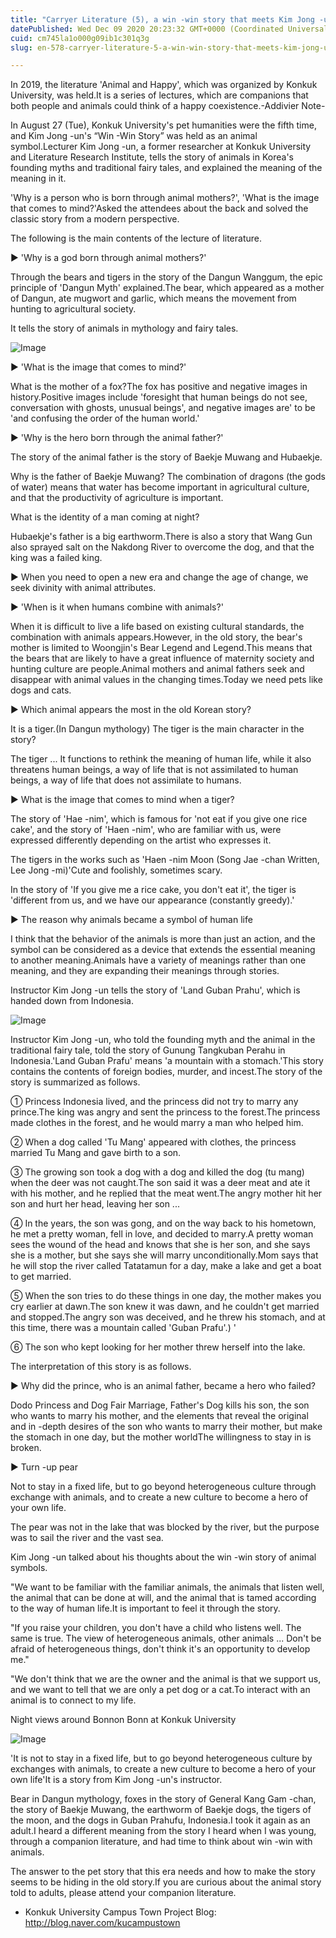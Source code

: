 ```yaml
---
title: "Carryer Literature (5), a win -win story that meets Kim Jong -un's animal symbol"
datePublished: Wed Dec 09 2020 20:23:32 GMT+0000 (Coordinated Universal Time)
cuid: cm745la1o000g09ib1c301q3g
slug: en-578-carryer-literature-5-a-win-win-story-that-meets-kim-jong-uns-animal-symbol

---
```



In 2019, the literature 'Animal and Happy', which was organized by Konkuk University, was held.It is a series of lectures, which are companions that both people and animals could think of a happy coexistence.-Addivier Note-

In August 27 (Tue), Konkuk University's pet humanities were the fifth time, and Kim Jong -un's “Win ​​-Win Story” was held as an animal symbol.Lecturer Kim Jong -un, a former researcher at Konkuk University and Literature Research Institute, tells the story of animals in Korea's founding myths and traditional fairy tales, and explained the meaning of the meaning in it.

'Why is a person who is born through animal mothers?', 'What is the image that comes to mind?'Asked the attendees about the back and solved the classic story from a modern perspective.

The following is the main contents of the lecture of literature.

▶ 'Why is a god born through animal mothers?'

Through the bears and tigers in the story of the Dangun Wanggum, the epic principle of 'Dangun Myth' explained.The bear, which appeared as a mother of Dangun, ate mugwort and garlic, which means the movement from hunting to agricultural society.

It tells the story of animals in mythology and fairy tales.

![Image](https://cdn.hashnode.com/res/hashnode/image/upload/v1739500334563/c3c86583-50f3-4dd8-992f-ae2d15153542.jpeg)

▶ 'What is the image that comes to mind?'

What is the mother of a fox?The fox has positive and negative images in history.Positive images include 'foresight that human beings do not see, conversation with ghosts, unusual beings', and negative images are' to be 'and confusing the order of the human world.'

▶ 'Why is the hero born through the animal father?'

The story of the animal father is the story of Baekje Muwang and Hubaekje.

Why is the father of Baekje Muwang? The combination of dragons (the gods of water) means that water has become important in agricultural culture, and that the productivity of agriculture is important.

What is the identity of a man coming at night?

Hubaekje's father is a big earthworm.There is also a story that Wang Gun also sprayed salt on the Nakdong River to overcome the dog, and that the king was a failed king.

▶ When you need to open a new era and change the age of change, we seek divinity with animal attributes.

▶ 'When is it when humans combine with animals?'

When it is difficult to live a life based on existing cultural standards, the combination with animals appears.However, in the old story, the bear's mother is limited to Woongjin's Bear Legend and Legend.This means that the bears that are likely to have a great influence of maternity society and hunting culture are people.Animal mothers and animal fathers seek and disappear with animal values ​​in the changing times.Today we need pets like dogs and cats.

▶ Which animal appears the most in the old Korean story?

It is a tiger.(In Dangun mythology) The tiger is the main character in the story?

The tiger ... It functions to rethink the meaning of human life, while it also threatens human beings, a way of life that is not assimilated to human beings, a way of life that does not assimilate to humans.

▶ What is the image that comes to mind when a tiger?

The story of 'Hae -nim', which is famous for 'not eat if you give one rice cake', and the story of 'Haen -nim', who are familiar with us, were expressed differently depending on the artist who expresses it.

The tigers in the works such as 'Haen -nim Moon (Song Jae -chan Written, Lee Jong -mi)'Cute and foolishly, sometimes scary.

In the story of 'If you give me a rice cake, you don't eat it', the tiger is 'different from us, and we have our appearance (constantly greedy).'

▶ The reason why animals became a symbol of human life

I think that the behavior of the animals is more than just an action, and the symbol can be considered as a device that extends the essential meaning to another meaning.Animals have a variety of meanings rather than one meaning, and they are expanding their meanings through stories.

Instructor Kim Jong -un tells the story of 'Land Guban Prahu', which is handed down from Indonesia.

![Image](https://cdn.hashnode.com/res/hashnode/image/upload/v1739500337124/c65cc87a-c556-4d39-ae4e-98581beef533.jpeg)

Instructor Kim Jong -un, who told the founding myth and the animal in the traditional fairy tale, told the story of Gunung Tangkuban Perahu in Indonesia.'Land Guban Prafu' means 'a mountain with a stomach.'This story contains the contents of foreign bodies, murder, and incest.The story of the story is summarized as follows.

① Princess Indonesia lived, and the princess did not try to marry any prince.The king was angry and sent the princess to the forest.The princess made clothes in the forest, and he would marry a man who helped him.

② When a dog called 'Tu Mang' appeared with clothes, the princess married Tu Mang and gave birth to a son.

③ The growing son took a dog with a dog and killed the dog (tu mang) when the deer was not caught.The son said it was a deer meat and ate it with his mother, and he replied that the meat went.The angry mother hit her son and hurt her head, leaving her son ...

④ In the years, the son was gong, and on the way back to his hometown, he met a pretty woman, fell in love, and decided to marry.A pretty woman sees the wound of the head and knows that she is her son, and she says she is a mother, but she says she will marry unconditionally.Mom says that he will stop the river called Tatatamun for a day, make a lake and get a boat to get married.

⑤ When the son tries to do these things in one day, the mother makes you cry earlier at dawn.The son knew it was dawn, and he couldn't get married and stopped.The angry son was deceived, and he threw his stomach, and at this time, there was a mountain called 'Guban Prafu'.) '

⑥ The son who kept looking for her mother threw herself into the lake.

The interpretation of this story is as follows.

▶ Why did the prince, who is an animal father, became a hero who failed?

Dodo Princess and Dog Fair Marriage, Father's Dog kills his son, the son who wants to marry his mother, and the elements that reveal the original and in -depth desires of the son who wants to marry their mother, but make the stomach in one day, but the mother worldThe willingness to stay in is broken.

▶ Turn -up pear

Not to stay in a fixed life, but to go beyond heterogeneous culture through exchange with animals, and to create a new culture to become a hero of your own life.

The pear was not in the lake that was blocked by the river, but the purpose was to sail the river and the vast sea.

Kim Jong -un talked about his thoughts about the win -win story of animal symbols.

"We want to be familiar with the familiar animals, the animals that listen well, the animal that can be done at will, and the animal that is tamed according to the way of human life.It is important to feel it through the story.

"If you raise your children, you don't have a child who listens well. The same is true. The view of heterogeneous animals, other animals ... Don't be afraid of heterogeneous things, don't think it's an opportunity to develop me."

"We don't think that we are the owner and the animal is that we support us, and we want to tell that we are only a pet dog or a cat.To interact with an animal is to connect to my life.

Night views around Bonnon Bonn at Konkuk University

![Image](https://cdn.hashnode.com/res/hashnode/image/upload/v1739500339418/e3e6dddd-9c22-4ceb-8b2d-a4578b8b40b6.jpeg)

'It is not to stay in a fixed life, but to go beyond heterogeneous culture by exchanges with animals, to create a new culture to become a hero of your own life'It is a story from Kim Jong -un's instructor.

Bear in Dangun mythology, foxes in the story of General Kang Gam -chan, the story of Baekje Muwang, the earthworm of Baekje dogs, the tigers of the moon, and the dogs in Guban Prahufu, Indonesia.I took it again as an adult.I heard a different meaning from the story I heard when I was young, through a companion literature, and had time to think about win -win with animals.

The answer to the pet story that this era needs and how to make the story seems to be hiding in the old story.If you are curious about the animal story told to adults, please attend your companion literature.

- Konkuk University Campus Town Project Blog: http://blog.naver.com/kucampustown